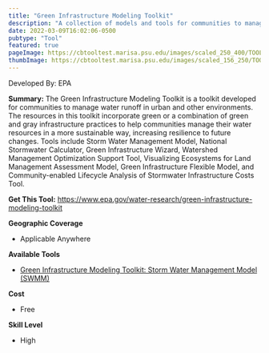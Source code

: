 ```yaml
---
title: "Green Infrastructure Modeling Toolkit"
description: "A collection of models and tools for communities to manage water runoff in urban and other environments"
date: 2022-03-09T16:02:06-0500
pubtype: "Tool"
featured: true
pageImage: https://cbtooltest.marisa.psu.edu/images/scaled_250_400/TOOLID_73.0_ScreenCapture-1.png
thumbImage: https://cbtooltest.marisa.psu.edu/images/scaled_156_250/TOOLID_73.0_ScreenCapture-1.png
---
```

Developed By: EPA

**Summary:** The Green Infrastructure Modeling Toolkit is a toolkit developed for communities to manage water runoff in urban and other environments. The resources in this toolkit incorporate green or a combination of green and gray infrastructure practices to help communities manage their water resources in a more sustainable way, increasing resilience to future changes. Tools include Storm Water Management Model, National Stormwater Calculator, Green Infrastructure Wizard, Watershed Management Optimization Support Tool, Visualizing Ecosystems for Land Management Assessment Model, Green Infrastructure Flexible Model, and Community-enabled Lifecycle Analysis of Stormwater Infrastructure Costs Tool.

__**Get This Tool:**__ https://www.epa.gov/water-research/green-infrastructure-modeling-toolkit

__**Geographic Coverage**__
- Applicable Anywhere

__**Available Tools**__
-  [Green Infrastructure Modeling Toolkit: Storm Water Management Model (SWMM)](https://cbtooltest.marisa.psu.edu/collection/page-tool73.1)

__**Cost**__
- Free

__**Skill Level**__
- High
